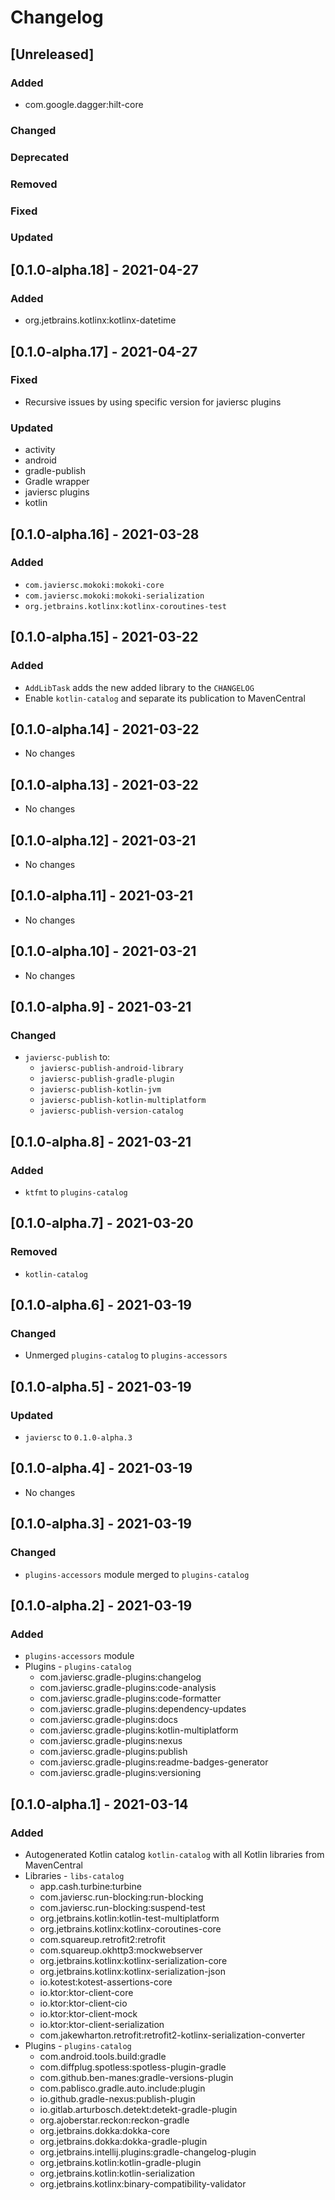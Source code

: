 # Changelog

## [Unreleased]

### Added
- com.google.dagger:hilt-core

### Changed

### Deprecated

### Removed

### Fixed

### Updated


## [0.1.0-alpha.18] - 2021-04-27

### Added
- org.jetbrains.kotlinx:kotlinx-datetime

## [0.1.0-alpha.17] - 2021-04-27

### Fixed
- Recursive issues by using specific version for javiersc plugins

### Updated
- activity
- android
- gradle-publish
- Gradle wrapper
- javiersc plugins
- kotlin

## [0.1.0-alpha.16] - 2021-03-28

### Added
- `com.javiersc.mokoki:mokoki-core`
- `com.javiersc.mokoki:mokoki-serialization`
- `org.jetbrains.kotlinx:kotlinx-coroutines-test`

## [0.1.0-alpha.15] - 2021-03-22

### Added
- `AddLibTask` adds the new added library to the `CHANGELOG`
- Enable `kotlin-catalog` and separate its publication to MavenCentral

## [0.1.0-alpha.14] - 2021-03-22
- No changes

## [0.1.0-alpha.13] - 2021-03-22
- No changes

## [0.1.0-alpha.12] - 2021-03-21
- No changes

## [0.1.0-alpha.11] - 2021-03-21
- No changes

## [0.1.0-alpha.10] - 2021-03-21
- No changes

## [0.1.0-alpha.9] - 2021-03-21

### Changed
- `javiersc-publish` to:
    - `javiersc-publish-android-library`
    - `javiersc-publish-gradle-plugin`
    - `javiersc-publish-kotlin-jvm`
    - `javiersc-publish-kotlin-multiplatform`
    - `javiersc-publish-version-catalog`

## [0.1.0-alpha.8] - 2021-03-21

### Added
  - `ktfmt` to `plugins-catalog`

## [0.1.0-alpha.7] - 2021-03-20

### Removed
  - `kotlin-catalog`

## [0.1.0-alpha.6] - 2021-03-19

### Changed
  - Unmerged `plugins-catalog` to `plugins-accessors`

## [0.1.0-alpha.5] - 2021-03-19

### Updated
  - `javiersc` to `0.1.0-alpha.3`

## [0.1.0-alpha.4] - 2021-03-19
- No changes

## [0.1.0-alpha.3] - 2021-03-19

### Changed
  - `plugins-accessors` module merged to `plugins-catalog`

## [0.1.0-alpha.2] - 2021-03-19

### Added
  - `plugins-accessors` module
  - Plugins - `plugins-catalog`
    - com.javiersc.gradle-plugins:changelog
    - com.javiersc.gradle-plugins:code-analysis
    - com.javiersc.gradle-plugins:code-formatter
    - com.javiersc.gradle-plugins:dependency-updates
    - com.javiersc.gradle-plugins:docs
    - com.javiersc.gradle-plugins:kotlin-multiplatform
    - com.javiersc.gradle-plugins:nexus
    - com.javiersc.gradle-plugins:publish
    - com.javiersc.gradle-plugins:readme-badges-generator
    - com.javiersc.gradle-plugins:versioning

## [0.1.0-alpha.1] - 2021-03-14

### Added
  - Autogenerated Kotlin catalog `kotlin-catalog` with all Kotlin libraries from MavenCentral
  - Libraries - `libs-catalog`
    - app.cash.turbine:turbine
    - com.javiersc.run-blocking:run-blocking
    - com.javiersc.run-blocking:suspend-test
    - org.jetbrains.kotlin:kotlin-test-multiplatform
    - org.jetbrains.kotlinx:kotlinx-coroutines-core
    - com.squareup.retrofit2:retrofit
    - com.squareup.okhttp3:mockwebserver
    - org.jetbrains.kotlinx:kotlinx-serialization-core
    - org.jetbrains.kotlinx:kotlinx-serialization-json
    - io.kotest:kotest-assertions-core
    - io.ktor:ktor-client-core 
    - io.ktor:ktor-client-cio
    - io.ktor:ktor-client-mock
    - io.ktor:ktor-client-serialization
    - com.jakewharton.retrofit:retrofit2-kotlinx-serialization-converter
- Plugins - `plugins-catalog`
    - com.android.tools.build:gradle
    - com.diffplug.spotless:spotless-plugin-gradle
    - com.github.ben-manes:gradle-versions-plugin
    - com.pablisco.gradle.auto.include:plugin
    - io.github.gradle-nexus:publish-plugin
    - io.gitlab.arturbosch.detekt:detekt-gradle-plugin
    - org.ajoberstar.reckon:reckon-gradle
    - org.jetbrains.dokka:dokka-core
    - org.jetbrains.dokka:dokka-gradle-plugin
    - org.jetbrains.intellij.plugins:gradle-changelog-plugin
    - org.jetbrains.kotlin:kotlin-gradle-plugin
    - org.jetbrains.kotlin:kotlin-serialization
    - org.jetbrains.kotlinx:binary-compatibility-validator